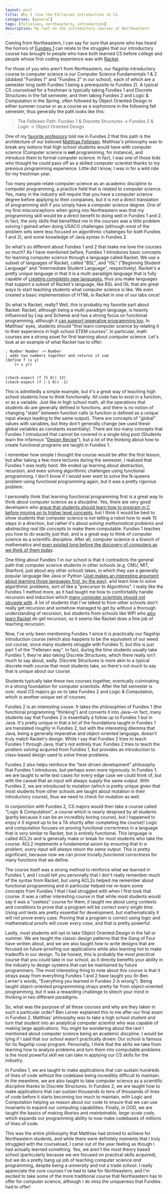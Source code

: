 ```yaml
---
layout: post
title: Why I love the Felleisen introduction to CS.
categories: [general]
tags: [felleisen, northeastern, introduction]
description: My rant on the introductory courses at Northeastern
---
```


Coming from Northeastern, I can say for sure that anyone who has heard the 
horrors of [Fundies 1](https://course.ccs.neu.edu/cs2500/) can relate to the 
struggles that our introductory course has brought to people who have both 
learned CS before college and people whose first coding experience was with 
[Racket](https://racket-lang.org/).

For those of you who aren't from Northeastern, our flagship introductory 
course to computer science is our Computer Science Fundamentals 1 & 2 (dubbed 
"Fundies 1" and "Fundies 2" in our school), each of which are a semester long 
(with Fundies 1 being a prerequisite to Fundies 2). A typical CS courseload 
for a freshman is typically taking Fundies 1 and Discrete Structures in the 
fall semester, and then taking Fundies 2 and Logic & Computation in the Spring, 
often followed by Object Oriented Design in either summer course or as a course 
as a sophomore in the following fall semester, thus generally the path looks 
like this:

> The Felleisen Path: Fundies 1 & Discrete Structures -> Fundies 2 & Logic -> Object Oriented Design

One of my [favorite professors](https://www.ccis.northeastern.edu/people/benjamin-lerner/) 
told me in Fundies 2 that this path is the architecture of our 
beloved [Matthias Felleisen](https://www.ccis.northeastern.edu/people/matthias-felleisen/). 
Matthias's philosophy was to break any notions that high school students would 
have with computer science (Computer science is **not** programming, 
for instance), and introduce them to formal computer science. In fact, I was 
one of those kids who thought he could pass off as a skilled computer scientist 
thanks to my previous programming experience. Little did I know, I was in for a 
wild ride for my freshman year.

Too many people relate computer science as an academic discipline to computer 
programming, a practice field that is related to computer science. Yes, 
many in the industry will require that you have a computer science degree 
before applying to their companies, but it is *not* a direct translation of 
programming skill if you simply have a computer science degree. One of my 
first misconceptions when going into Northeastern was that my programming skill 
would be a direct benefit to doing well in Fundies 1 and 2. In fact, the only 
skills that benefitted me in the courses was a little problem solving I gained 
when doing USACO challenges (although most of the problem sets were less focused 
on algorithmic challenges for both Fundies 1 and 2), and some knowledge of 
Java syntax in Fundies 2.

So what's so different about Fundies 1 and 2 that make me love the courses so 
much? As I have mentioned before, Fundies 1 introduces basic concepts for 
learning computer science through a language called Racket. We use a subset of 
languages of Racket, called "BSL", and "ISL" ("Beginning Student Language" and 
"Intermediate Student Language", respectively). Racket's a pretty unique 
language in that it is a multi-paradigm language that is fully capable 
of [creating completely new languages](http://users.eecs.northwestern.edu/~stamourv/papers/languages-the-racket-way.pdf), 
thus you make languages that support a subset of Racket's language, like 
BSL and ISL that are great ways to start teaching students what computer 
science is like. We even created a basic implementation of HTML in Racket in 
one of our labs once!

So what is Racket, really? Well, this is probably my favorite part about 
Racket: Racket, although being a multi-paradigm language, is heavily 
influenced by Lisp and Scheme and has a strong focus on functional 
programming, although it [can support imperative programming too](https://docs.racket-lang.org/guide/for.html). 
In Matthias' eyes, students should "first learn computer science by relating 
it to their experience in high school STEM courses". In particular, math 
courses are a strong asset for first learning about computer science. Let's 
look at an example of what Racket has to offer:

```
; Number Number -> Number
; adds two numbers together and returns it sum
(define f (x y)
    (+ x y))


(check-expect (f (5 8)) 13)
(check-expect (f (-1 0)) -1)
```

This is admittedly a simple example, but it's a great way of teaching 
high school students how to think functionally. All code has to exist in a 
function, or as a variable. Just like in high school math, all the operations 
that students do are generally defined in functions, and there is no notion of 
changing "state" between function calls (a function is defined as a unique 
input always leading to the same output). There are concepts of "global" 
values with variables, but they don't generally change (we used these global 
variables as constants essentially). There are too many concepts that Fundies 
1 introduced that cannot be covered in a single blog post (Students learn the 
infamous "[Design Recipe](https://course.ccs.neu.edu/cs5010sp15/recipe.html)"), 
but a lot of the thinking about how to create functional programs are taught in 
Fundies 1.

I remember how simple I thought the course would be after the first lesson, 
but after taking a few more lectures during the semester, I realized that 
Fundies 1 was *really hard*. We ended up learning about abstraction, 
recursion, and even solving algorithmic challenges using functional 
programming. I don't know if I would ever want to solve the N-queens problem 
using functional programming again, but it was a pretty rigorous problem.

I personally think that learning functional programming first is a great way to 
think about computer science as a *discipline*. Yes, there are *very* good 
developers who [argue that students should learn how to program in C before moving on to higher level concepts](https://www.joelonsoftware.com/2001/12/11/back-to-basics/), 
but I think it would be best to show students that computer science is *not* 
telling a robot how to walk 15 steps in a direction, but rather it's about
 *solving mathematical problems* and *abstracting real life concepts* to make 
them computable. Fundies 1 teaches you how to do exactly just that, and is a 
great way to think of computer science as a scientific discipline. After all, 
computer science *is* a branch of mathematics 
and [even existed long before the discovery of computers as we think of them today](https://en.wikipedia.org/wiki/Computer_science#History).

One thing about Fundies 1 in our school is that it contradicts the general 
path that computer science students in other schools (e.g. CMU, MIT, 
Stanford, just about any other school) takes, in which they use a generally 
popular language like Java or Python ([Joel makes an interesting argument about learning those languages first, by the way](https://www.joelonsoftware.com/2005/12/29/the-perils-of-javaschools-2/)), 
and learn how to solve algorithmic problems, sort of like a 
"precursor to Algorithms". I really like the Fundies 1 method more, as it 
had taught me how to comfortablly handle recursion and induction which 
[many computer scientists should not struggle with](https://medium.freecodecamp.org/learn-recursion-in-10-minutes-e3262ac08a1). 
A lot of students that I've talked to from other schools don't really get 
recursion and somehow managed to get by without a thorough understanding of 
recursion, but students from schools like WPI who [also learn Racket](https://web.cs.wpi.edu/~cs1102/a11/Lectures/) 
*do* get recursion, so it seems like Racket does a fine job of teaching 
recursion.

Now, I've only been mentioning Fundies 1 since it is practically our flagship 
introduction course (which also happens to be the equivalent of our weed out 
course, since many students struggle with Fundies 1), but this is just part 1 
of the "Felleisen way". In fact, during the time students usually take Fundies 1, 
they're also taking Discrete Structures, which there really isn't much to say 
about, sadly. Discrete Structures is more akin to a typical discrete math 
course that most students take, so there's not much to say that is unique 
about our course.

Students typically take these two courses together, eventually culminating in a 
strong foundation for computer scientists. After the fall semester is over, 
most CS majors go on to take Fundies 2 and Logic & Computation, which is 
another unique set of courses.

Fundies 2 is an interesting couse: It takes the philosophies of Fundies 1 (the 
functional programming "thinking") and converts it into Java—in fact, 
many students say that Fundies 2 is essentially a follow up to Fundies 1 
but in Java. It's pretty unique in that a lot of the foundations taught in 
Fundies 1 are translated *roughly* in Fundies 2, but with the interesting 
dilemma that Java, being a generally imperative and object-oriented language, 
doesn't truly match Racket's design. While I say that Fundies 2 tries to 
teach Fundies 1 through Java, that's not entirely true: Fundies 2 tries to 
teach the *problem solving* acquired from Fundies 1, but provides an 
introduction to class-based design used to solve these problems. 

Fundies 2 also helps reinforce the "test-driven development" philosophy that 
Fundies 1 introduces, but perhaps even more rigorously. In Fundies 1, we are 
taught to write test cases for every edge case we could think of, but with the 
caveat that an input will always supply the same output. With Fundies 2, we are 
introduced to mutation (which is pretty unique given that most students from 
other schools are taught about mutation in their introductory course), thus we 
need to check for mutation as well.

In conjunction with Fundies 2, CS majors would then take a course called "Logic 
& Computation", a course which is nearly despised by all students (partly 
because it can be an incredibly boring course), but I happened to enjoy it 
(I signed up to be a TA shortly after completing the course)! Logic and 
computation focuses on proving functional correctness in a language that is
 *very* similar to Racket, but is entirely functional. This language is called 
ACL2s and is generally make or break for most students who take the course. 
ACL2 implements a fundamental axiom by ensuring that *In a problem, every 
input will always return the same output*. This is pretty significant, 
because now we can prove trivially *functional correctness* for many functions 
that we define.

The course itself was a strong method to reinforce what we learned in 
Fundies 1, and I could tell you personally that I don't really remember 
much of the syntax from Racket, but using ACL2s helped me remember about 
functional programming and in particular helped me re-learn some concepts from 
Fundies 1 that I had struggled with when I first took that course. It was a 
rather interesting course in that while most students would say it was a 
"useless" course for them, it taught me about using contexts and conditions to 
prove that a program will be correct *every single time*. Using unit tests are 
pretty essential for development, but mathematically it will not prove every 
case. Proving that a program is correct using logic and mathematical proofs 
will cover *every case*, and that is pretty powerful.

Lastly, most students will opt to take Object Oriented Design in the fall or 
summer. We are taught the classic design patterns that the Gang of Four have 
written about, and we are also taught how to write designs that are focused 
on future-proofing our applications while also learning hot to make tradeoffs 
in our design. To be honest, this is probably the most *practical* course that 
you could take in our school, as it directly benefits your ability in the 
industry to design systems that can be maintained by future programmers. The 
most interesting thing to note about this course is that it strays away 
from everything Fundies 1 and 2 have taught you (In Ben Lerner's words, 
"Everything you learned in Fundies 2 is wrong"). Being taught object-oriented 
programmming strays pretty far from object-oriented programming, but it was a 
rewarding challenge to strech your mind in thinking in two different paradigms.

So, what was the purpose of all these courses and why are they taken in such a 
particular order? Ben Lerner explained this to me after our final exam in 
Fundies 2. Matthias' philosophy was to take a high school student and turn 
that student into an analytical computer scientist who was capable of making 
large applications. You might be wondering about the rant I mentioned about 
computer science being an academic discpline. I would be lying if I said that 
our school wasn't practically driven: Our school is famous for its flagship 
coop program. Personally, I think that the skills we take from learning how to 
analyze problems and turn them into computable problems is the most powerful 
skill we can take in applying our CS skills for the industry.

 In Fundies 1, we are taught to make applications that can sustain hundreds of 
lines of code without the codebase being incredibly difficult to maintain. In 
the meantime, we are also taught to take computer science as a scientific 
discipline thanks to Discrete Structures. In Fundies 2, we are taught how to 
make applications that can sustain thousands to tens of thousands of lines of 
code before it starts becoming too much to maintain, with Logic and 
Computation helping us reason about our code to ensure that we can use 
invariants to expand our computing capabilities. Finally, in OOD, we are 
taught the basics of making *libaries* and *maintainable, large-scale code*, 
which expands our programming ability to now make codebases of millions of 
lines of code.

This was the entire philosophy that Matthias had strived to achieve for 
Northeastern students, and while there were definitely moments that I truly 
struggled with the courseload, I came out of the year feeling as though I had 
actually learned something. Yes, we aren't the most theory based school 
(particularly because we *are* focused on practical skills acquired), but we 
do a pretty bang up job of teaching computer science *and* programming, 
despite being a university and not a trade school. I really appreciate the 
core courses I've had to take for Northeastern, and I'm excited to take some 
of the more traditional course that Northeastern has to offer for computer 
science, although I do miss the uniqueness that Fundies had to offer!
